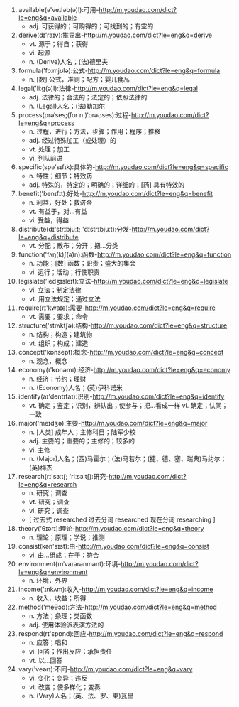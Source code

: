 1. available(ə'veɪləb(ə)l):可用-http://m.youdao.com/dict?le=eng&q=available
    - adj. 可获得的；可购得的；可找到的；有空的
2. derive(dɪ'raɪv):推导出-http://m.youdao.com/dict?le=eng&q=derive
    - vt. 源于；得自；获得
    - vi. 起源
    - n. (Derive)人名；(法)德里夫
3. formula('fɔːmjʊlə):公式-http://m.youdao.com/dict?le=eng&q=formula
    - n. [数] 公式，准则；配方；婴儿食品
4. legal('liːg(ə)l):法律-http://m.youdao.com/dict?le=eng&q=legal
    - adj. 法律的；合法的；法定的；依照法律的
    - n. (Legal)人名；(法)勒加尔
5. process(prəˈses;(for n.)ˈprəʊses):过程-http://m.youdao.com/dict?le=eng&q=process
    - n. 过程，进行；方法，步骤；作用；程序；推移
    - adj. 经过特殊加工（或处理）的
    - vt. 处理；加工
    - vi. 列队前进
6. specific(spə'sɪfɪk):具体的-http://m.youdao.com/dict?le=eng&q=specific
    - n. 特性；细节；特效药
    - adj. 特殊的，特定的；明确的；详细的；[药] 具有特效的
7. benefit('benɪfɪt):好处-http://m.youdao.com/dict?le=eng&q=benefit
    - n. 利益，好处；救济金
    - vt. 有益于，对…有益
    - vi. 受益，得益
8. distribute(dɪ'strɪbjuːt; 'dɪstrɪbjuːt):分发-http://m.youdao.com/dict?le=eng&q=distribute
    - vt. 分配；散布；分开；把…分类
9. function('fʌŋ(k)ʃ(ə)n):函数-http://m.youdao.com/dict?le=eng&q=function
    - n. 功能；[数] 函数；职责；盛大的集会
    - vi. 运行；活动；行使职责
10. legislate('ledʒɪsleɪt):立法-http://m.youdao.com/dict?le=eng&q=legislate
    - vi. 立法；制定法律
    - vt. 用立法规定；通过立法
11. require(rɪ'kwaɪə):需要-http://m.youdao.com/dict?le=eng&q=require
    - vt. 需要；要求；命令
12. structure('strʌktʃə):结构-http://m.youdao.com/dict?le=eng&q=structure
    - n. 结构；构造；建筑物
    - vt. 组织；构成；建造
13. concept('kɒnsept):概念-http://m.youdao.com/dict?le=eng&q=concept
    - n. 观念，概念
14. economy(ɪ'kɒnəmɪ):经济-http://m.youdao.com/dict?le=eng&q=economy
    - n. 经济；节约；理财
    - n. (Economy)人名；(英)伊科诺米
15. identify(aɪ'dentɪfaɪ):识别-http://m.youdao.com/dict?le=eng&q=identify
    - vt. 确定；鉴定；识别，辨认出；使参与；把…看成一样 vi. 确定；认同；一致
16. major('meɪdʒə):主要-http://m.youdao.com/dict?le=eng&q=major
    - n. [人类] 成年人；主修科目；陆军少校
    - adj. 主要的；重要的；主修的；较多的
    - vi. 主修
    - n. (Major)人名；(西)马霍尔；(法)马若尔；(捷、德、塞、瑞典)马约尔；(英)梅杰
17. research(rɪ'sɜːtʃ; 'riːsɜːtʃ):研究-http://m.youdao.com/dict?le=eng&q=research
    - n. 研究；调查
    - vt. 研究；调查
    - vi. 研究；调查
    - [ 过去式 researched 过去分词 researched 现在分词 researching ]
18. theory('θɪərɪ):理论-http://m.youdao.com/dict?le=eng&q=theory
    - n. 理论；原理；学说；推测
19. consist(kən'sɪst):由-http://m.youdao.com/dict?le=eng&q=consist
    - vi. 由…组成；在于；符合
20. environment(ɪnˈvaɪərənmənt):环境-http://m.youdao.com/dict?le=eng&q=environment
    - n. 环境，外界
21. income('ɪnkʌm):收入-http://m.youdao.com/dict?le=eng&q=income
    - n. 收入，收益；所得
22. method('meθəd):方法-http://m.youdao.com/dict?le=eng&q=method
    - n. 方法；条理；类函数
    - adj. 使用体验派表演方法的
23. respond(rɪ'spɒnd):回应-http://m.youdao.com/dict?le=eng&q=respond
    - n. 应答；唱和
    - vi. 回答；作出反应；承担责任
    - vt. 以…回答
24. vary('veərɪ):不同-http://m.youdao.com/dict?le=eng&q=vary
    - vi. 变化；变异；违反
    - vt. 改变；使多样化；变奏
    - n. (Vary)人名；(英、法、罗、柬)瓦里